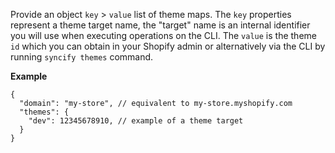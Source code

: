 Provide an object `key` > `value` list of theme maps. The `key` properties represent a theme target name, the "target" name is an internal identifier you will use when executing operations on the CLI. The `value` is the theme `id` which you can obtain in your Shopify admin or alternatively via the CLI by running `syncify themes` command.

**Example**

```jsonc
{
  "domain": "my-store", // equivalent to my-store.myshopify.com
  "themes": {
    "dev": 12345678910, // example of a theme target
  }
}
````